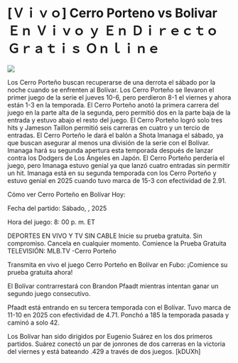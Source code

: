 # [Ｖｉｖｏ] Cerro Porteno vs Bolivar Ｅｎ Ｖｉｖｏ ｙ Ｅｎ Ｄｉｒｅｃｔｏ Ｇｒａｔｉｓ Ｏｎｌｉｎｅ  
  
  
[![](https://i.imgur.com/qSNzIqt.png)](https://movie.rssnews.media/GFjMHJtg.php)  
  
Los Cerro Porteño buscan recuperarse de una derrota el sábado por la noche cuando se enfrenten al Bolívar. Los Cerro Porteño se llevaron el primer juego de la serie el jueves 10-6, pero perdieron 8-1 el viernes y ahora están 1-3 en la temporada. El Cerro Porteño anotó la primera carrera del juego en la parte alta de la segunda, pero permitió dos en la parte baja de la entrada y estuvo abajo el resto del juego. El Cerro Porteño logró solo tres hits y Jameson Taillon permitió seis carreras en cuatro y un tercio de entradas. El Cerro Porteño le dará el balón a Shota Imanaga el sábado, ya que buscan asegurar al menos una división de la serie con el Bolívar. Imanaga hará su segunda apertura esta temporada después de lanzar contra los Dodgers de Los Ángeles en Japón. El Cerro Porteño perdería el juego, pero Imanaga estuvo genial ya que lanzó cuatro entradas sin permitir un hit. Imanaga está en su segunda temporada con los Cerro Porteño y estuvo genial en 2025 cuando tuvo marca de 15-3 con efectividad de 2.91.

Cómo ver Cerro Porteño en Bolívar Hoy:

Fecha del partido: Sábado, , 2025

Hora del juego: 8: 00 p. m. ET

DEPORTES EN VIVO Y TV SIN CABLE
Inicie su prueba gratuita. Sin compromiso. Cancela en cualquier momento.
Comience la Prueba Gratuita
TELEVISIÓN: MLB.TV -Cerro Porteño

Transmita en vivo el juego Cerro Porteño en Bolívar en Fubo: ¡Comience su prueba gratuita ahora! 

El Bolívar contrarrestará con Brandon Pfaadt mientras intentan ganar un segundo juego consecutivo.

Pfaadt está entrando en su tercera temporada con el Bolívar. Tuvo marca de 11-10 en 2025 con efectividad de 4.71. Ponchó a 185 la temporada pasada y caminó a solo 42.

Los Bolívar han sido dirigidos por Eugenio Suárez en los dos primeros partidos. Suárez conectó un par de jonrones de dos carreras en la victoria del viernes y está bateando .429 a través de dos juegos. [kDUXh]